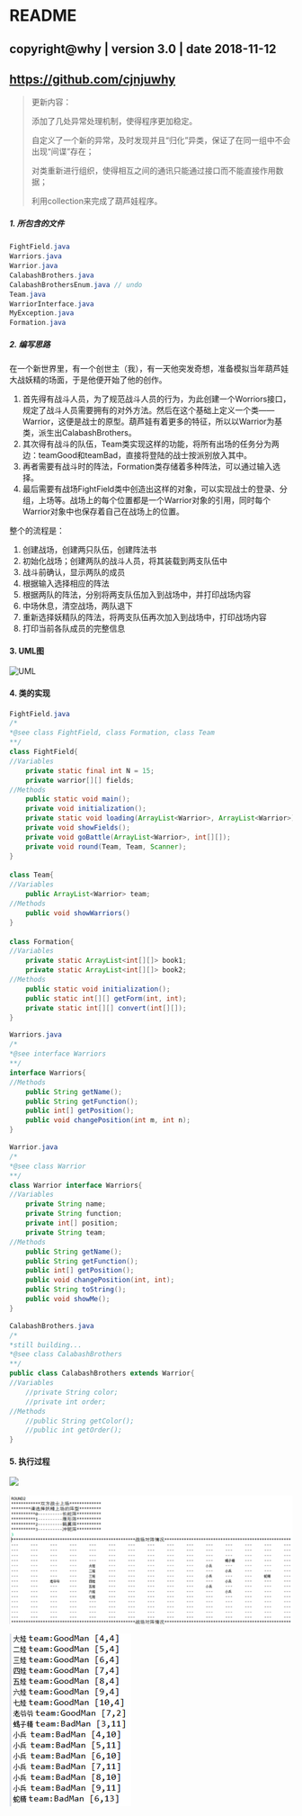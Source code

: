 # README

## copyright@why | version 3.0 | date 2018-11-12

## https://github.com/cjnjuwhy

>更新内容：
>
>添加了几处异常处理机制，使得程序更加稳定。
>
>自定义了一个新的异常，及时发现并且“归化”异类，保证了在同一组中不会出现“间谍”存在；
>
>对类重新进行组织，使得相互之间的通讯只能通过接口而不能直接作用数据；
>
> 利用collection来完成了葫芦娃程序。



##### 1. 所包含的文件

```java
FightField.java
Warriors.java
Warrior.java
CalabashBrothers.java
CalabashBrothersEnum.java // undo
Team.java
WarriorInterface.java
MyException.java
Formation.java
```

##### 2. 编写思路

在一个新世界里，有一个创世主（我），有一天他突发奇想，准备模拟当年葫芦娃大战妖精的场面，于是他便开始了他的创作。

1. 首先得有战斗人员，为了规范战斗人员的行为，为此创建一个Worriors接口，规定了战斗人员需要拥有的对外方法。然后在这个基础上定义一个类——Warrior，这便是战士的原型。葫芦娃有着更多的特征，所以以Warrior为基类，派生出CalabashBrothers。
2. 其次得有战斗的队伍，Team类实现这样的功能，将所有出场的任务分为两边：teamGood和teamBad，直接将登陆的战士按派别放入其中。
3. 再者需要有战斗时的阵法，Formation类存储着多种阵法，可以通过输入选择。
4. 最后需要有战场FightField类中创造出这样的对象，可以实现战士的登录、分组，上场等。战场上的每个位置都是一个Warrior对象的引用，同时每个Warrior对象中也保存着自己在战场上的位置。

整个的流程是：

1. 创建战场，创建两只队伍，创建阵法书
2. 初始化战场；创建两队的战斗人员，将其装载到两支队伍中
3. 战斗前确认，显示两队的成员
4. 根据输入选择相应的阵法
5. 根据两队的阵法，分别将两支队伍加入到战场中，并打印战场内容
6. 中场休息，清空战场，两队退下
7. 重新选择妖精队的阵法，将两支队伍再次加入到战场中，打印战场内容
8. 打印当前各队成员的完整信息

#### 3. UML图

![UML](/pic/UML.png)



#### 4. 类的实现

```java
FightField.java
/*
*@see class FightField, class Formation, class Team
**/
class FightField{
//Variables
	private static final int N = 15;
	private warrior[][] fields;
//Methods
	public static void main();
	private void initialization();
	private static void loading(ArrayList<Warrior>, ArrayList<Warrior>);
	private void showFields();
	private void goBattle(ArrayList<Warrior>, int[][]);
	private void round(Team, Team, Scanner);
}

class Team{
//Variables
	public ArrayList<Warrior> team;
//Methods
	public void showWarriors()
}

class Formation{
//Variables
	private static ArrayList<int[][]> book1;
	private static ArrayList<int[][]> book2;
//Methods
	public static void initialization();
	public static int[][] getForm(int, int);
	private static int[][] convert(int[][]);
}
```

```java
Warriors.java
/*
*@see interface Warriors
**/
interface Warriors{
//Methods
	public String getName();
	public String getFunction();
	public int[] getPosition();
	public void changePosition(int m, int n);
}
```

```java
Warrior.java
/*
*@see class Warrior
**/
class Warrior interface Warriors{
//Variables
	private String name;
	private String function;
	private int[] position;
	private String team;
//Methods
	public String getName();
	public String getFunction();
	public int[] getPosition();
	public void changePosition(int, int);
	public String toString();
	public void showMe();
}
```

```java
CalabashBrothers.java
/*
*still building...
*@see class CalabashBrothers
**/
public class CalabashBrothers extends Warrior{
//Variables
	//private String color;
	//private int order;
//Methods
	//public String getColor();
	//public int getOrder();
}
```



#### 5. 执行过程

![](/pic/round1.png)



![round2](./pic/round2.png)



![allwarriors](./pic/allwarriors.png)
